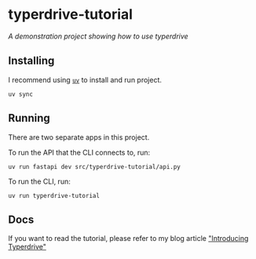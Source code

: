 # typerdrive-tutorial

_A demonstration project showing how to use typerdrive_


## Installing

I recommend using [`uv`](https://docs.astral.sh/uv/) to install and run project.

```
uv sync
```


## Running

There are two separate apps in this project.

To run the API that the CLI connects to, run:


```
uv run fastapi dev src/typerdrive-tutorial/api.py
```

To run the CLI, run:

```
uv run typerdrive-tutorial
```


## Docs

If you want to read the tutorial, please refer to my blog article
["Introducing Typerdrive"](https://blog.dusktreader.dev/2025/05/13/introducing-typerdrive-boost-your-command-line-workflows-to-lightspeed/)
